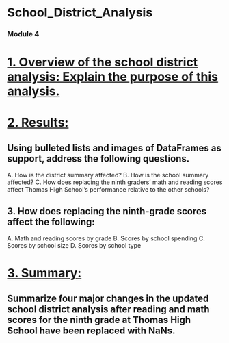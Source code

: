 # School_District_Analysis
### Module 4
# <ins> 1. Overview of the school district analysis: Explain the purpose of this analysis.
# <ins> 2. Results: 
## Using bulleted lists and images of DataFrames as support, address the following questions.
A. How is the district summary affected?
B. How is the school summary affected?
C. How does replacing the ninth graders’ math and reading scores affect Thomas High School’s performance relative to the other schools?
## 3. How does replacing the ninth-grade scores affect the following:
A. Math and reading scores by grade
B. Scores by school spending
C. Scores by school size
D. Scores by school type
# <ins> 3. Summary: 
## Summarize four major changes in the updated school district analysis after reading and math scores for the ninth grade at Thomas High School have been replaced with NaNs.
